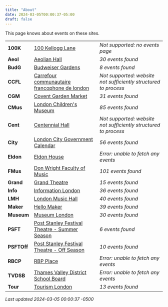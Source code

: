 ```yaml
---
title: "About"
date: 2024-03-05T00:00:37-05:00
draft: false
---
```


This page knows about events on these sites.

|   |       | |
|:--------------|:------|:--|
| **100K** | [100 Kellogg Lane]() | *Not supported: no events page*
| **Aeol** | [Aeolian Hall](https://aeolianhall.ca/events/) | *30 events found*
| **BudG** | [Budweiser Gardens](https://www.budweisergardens.com/events) | *8 events found*
| **CCFL** | [Carrefour communautaire francophone de london]() | *Not supported: website not sufficiently structured to process*
| **CGM** | [Covent Garden Market](https://coventmarket.com/events/) | *31 events found*
| **CMus** | [London Children's Museum](https://www.londonchildrensmuseum.ca/events) | *85 events found*
| **Cent** | [Centennial Hall]() | *Not supported: website not sufficiently structured to process*
| **City** | [London City Government Calendar](https://london.ca/government/calendar) | *56 events found*
| **Eldon** | [Eldon House](https://eldonhouse.ca/events/) | *Error: unable to fetch any events*
| **FMus** | [Don Wright Faculty of Music](http://www.events.westernu.ca/events/music/) | *101 events found*
| **Grand** | [Grand Theatre](https://www.grandtheatre.com/events) | *15 events found*
| **Info** | [Information London](https://www.informationlondon.ca/Event/List) | *36 events found*
| **LMH** | [London Music Hall](http://londonmusichall.com/upcoming-events/) | *40 events found*
| **Maker** | [Hello Maker](https://www.hellomaker.ca/events) | *39 events found*
| **Museum** | [Museum London](https://museumlondon.ca/programs-events) | *30 events found*
| **PSFT** | [Post Stanley Festival Theatre - Summer Season](https://psft.ca/schedule/summer-season/) | *6 events found*
| **PSFTOff** | [Post Stanley Festival Theatre - Off Season](https://psft.ca/schedule/off-season-events/) | *10 events found*
| **RBCP** | [RBP Place](https://www.rbcplacelondon.com/events) | *Error: unable to fetch any events*
| **TVDSB** | [Thames Valley District School Board](https://calendar.tvdsb.ca/) | *Error: unable to fetch any events*
| **Tour** | [Tourism London](https://www.londontourism.ca/events/all-events) | *13 events found*

_Last updated 2024-03-05 00:00:37 -0500_

